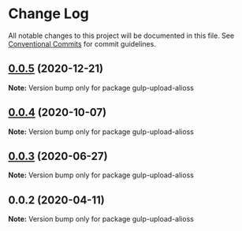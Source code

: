 # Change Log

All notable changes to this project will be documented in this file.
See [Conventional Commits](https://conventionalcommits.org) for commit guidelines.

## [0.0.5](https://github.com/ntnyq/gulp-plugins/compare/gulp-upload-alioss@0.0.4...gulp-upload-alioss@0.0.5) (2020-12-21)

**Note:** Version bump only for package gulp-upload-alioss

## [0.0.4](https://github.com/ntnyq/gulp-plugins/compare/gulp-upload-alioss@0.0.3...gulp-upload-alioss@0.0.4) (2020-10-07)

**Note:** Version bump only for package gulp-upload-alioss

## [0.0.3](https://github.com/ntnyq/gulp-plugins/compare/gulp-upload-alioss@0.0.2...gulp-upload-alioss@0.0.3) (2020-06-27)

**Note:** Version bump only for package gulp-upload-alioss

## 0.0.2 (2020-04-11)

**Note:** Version bump only for package gulp-upload-alioss
